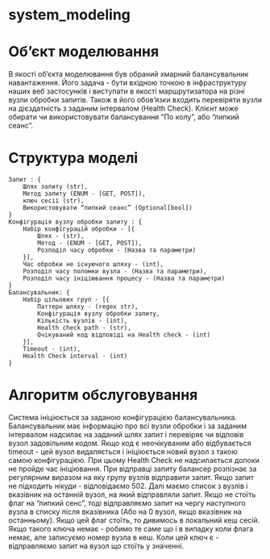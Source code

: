 # system_modeling

# Об’єкт моделювання
В якості об’єкта моделювання був обраний хмарний балансувальник навантаження. Його задача - бути вхідною точкою в інфраструктуру наших веб застосунків і виступати в якості маршрутизатора на різні вузли обробки запитів. Також в його обов’язки входить перевіряти вузли на дієздатність з заданим інтервалом (Health Check). 
Клієнт може обирати чи використовувати балансування “По колу”, або “липкий сеанс”.

# Структура моделі
```
Запит : {
	Шлях запиту (str),
	Метод запиту (ENUM - [GET, POST]),
	ключ сесії (str),
	Використовувати “липкий сеанс” (Optional[bool])
}
Конфігурація вузлу обробки запиту : {
	Набір конфігурацій обробки - [{
		Шлях - (str),
		Метод - (ENUM - [GET, POST]),
		Розподіл часу обробки - (Назва та параметри)
    }],
    Час обробки не існуючого шляху - (int),
    Розподіл часу поломки вузла - (Назва та параметри),
    Розподіл часу ініціювання процесу - (Назва та параметри)
}
Балансувальник: {
	Набір цільових груп - [{
		Паттерн шляху - (regex str),
		Конфігурація вузлу обробки запиту,
		Кількість вузлів - (int),
		Health check path - (str),
		Очікуваний код відповіді на Health check - (int)
	}],
	Timeout - (int),
	Health Check interval - (int)
}
```
# Алгоритм обслуговування
Система ініціюється за заданою конфігурацією балансувальника. Балансувальник має інформацію про всі вузли обробки і за заданим інтервалом надсилає на заданий шлях запит і перевіряє чи відповів вузол задовільним кодом. Якщо код є неочікуваним або відбувається timeout - цей вузол видаляється і ініціюється новий вузол з такою самою конфігурацією. При цьому Health Check не надсилається допоки не пройде час ініціювання.
При відправці запиту балансер розпізнає за регулярним виразом на яку групу вузлів відправити запит. Якщо запит не підходить нікуди - відповідаємо 502.
Далі маємо список з вузлів і вказівник на останній вузол, на який відправляли запит. Якщо не стоїть флаг на “липкий сенс”, тоді відправляємо запит на чергу наступного вузла в списку після вказівника (Або на 0 вузол, якщо вказівник на останньому).
Якщо цей флаг стоїть, то дивимось в локальний кеш сесій. 
Якщо такого ключа немає - робимо те саме що і в випадку коли флага немає, але записуємо номер вузла в кеш.
Коли цей ключ є - відправляємо запит на вузол що стоїть у значенні.

